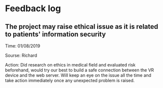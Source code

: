 # Feedback log
## The project may raise ethical issue as it is related to patients' information security
Time: 01/08/2019

Sourse: Richard

Action: Did research on ethics in medical field and evaluated risk beforehand, would try our best to build a safe connection between the VR device and the web server. Will keep an eye on the issue all the time and take action immediately once any unexpected problem is raised.

